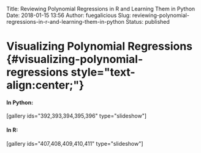 Title: Reviewing Polynomial Regressions in R and Learning Them in Python
Date: 2018-01-15 13:56
Author: fuegalicious
Slug: reviewing-polynomial-regressions-in-r-and-learning-them-in-python
Status: published

Visualizing Polynomial Regressions {#visualizing-polynomial-regressions style="text-align:center;"}
==================================

#### In Python:

\[gallery ids="392,393,394,395,396" type="slideshow"\]

#### In R:

\[gallery ids="407,408,409,410,411" type="slideshow"\]
